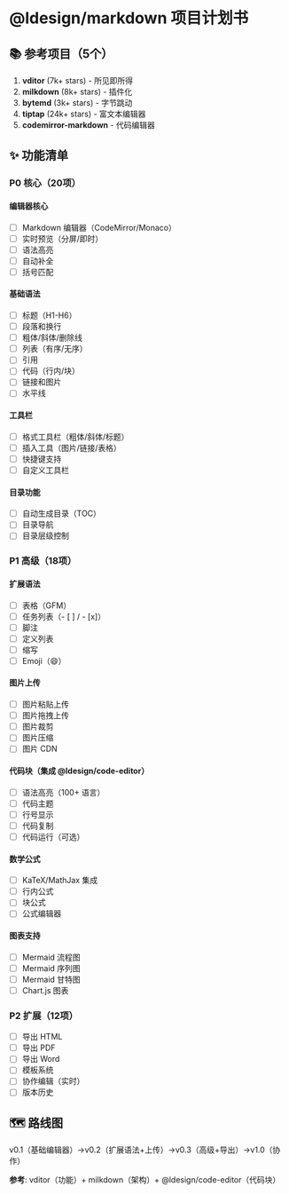 # @ldesign/markdown 项目计划书

## 📚 参考项目（5个）
1. **vditor** (7k+ stars) - 所见即所得
2. **milkdown** (8k+ stars) - 插件化
3. **bytemd** (3k+ stars) - 字节跳动
4. **tiptap** (24k+ stars) - 富文本编辑器
5. **codemirror-markdown** - 代码编辑器

## ✨ 功能清单

### P0 核心（20项）

#### 编辑器核心
- [ ] Markdown 编辑器（CodeMirror/Monaco）
- [ ] 实时预览（分屏/即时）
- [ ] 语法高亮
- [ ] 自动补全
- [ ] 括号匹配

#### 基础语法
- [ ] 标题（H1-H6）
- [ ] 段落和换行
- [ ] 粗体/斜体/删除线
- [ ] 列表（有序/无序）
- [ ] 引用
- [ ] 代码（行内/块）
- [ ] 链接和图片
- [ ] 水平线

#### 工具栏
- [ ] 格式工具栏（粗体/斜体/标题）
- [ ] 插入工具（图片/链接/表格）
- [ ] 快捷键支持
- [ ] 自定义工具栏

#### 目录功能
- [ ] 自动生成目录（TOC）
- [ ] 目录导航
- [ ] 目录层级控制

### P1 高级（18项）

#### 扩展语法
- [ ] 表格（GFM）
- [ ] 任务列表（- [ ] / - [x]）
- [ ] 脚注
- [ ] 定义列表
- [ ] 缩写
- [ ] Emoji（:smile:）

#### 图片上传
- [ ] 图片粘贴上传
- [ ] 图片拖拽上传
- [ ] 图片裁剪
- [ ] 图片压缩
- [ ] 图片 CDN

#### 代码块（集成 @ldesign/code-editor）
- [ ] 语法高亮（100+ 语言）
- [ ] 代码主题
- [ ] 行号显示
- [ ] 代码复制
- [ ] 代码运行（可选）

#### 数学公式
- [ ] KaTeX/MathJax 集成
- [ ] 行内公式
- [ ] 块公式
- [ ] 公式编辑器

#### 图表支持
- [ ] Mermaid 流程图
- [ ] Mermaid 序列图
- [ ] Mermaid 甘特图
- [ ] Chart.js 图表

### P2 扩展（12项）
- [ ] 导出 HTML
- [ ] 导出 PDF
- [ ] 导出 Word
- [ ] 模板系统
- [ ] 协作编辑（实时）
- [ ] 版本历史

## 🗺️ 路线图
v0.1（基础编辑器）→v0.2（扩展语法+上传）→v0.3（高级+导出）→v1.0（协作）

**参考**: vditor（功能）+ milkdown（架构）+ @ldesign/code-editor（代码块）


